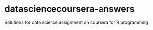 # datasciencecoursera-answers
Solutions for data science assignment  on coursera for R programming 
